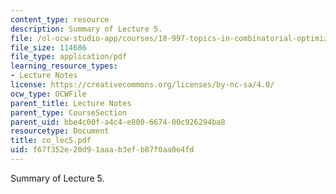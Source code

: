 ```yaml
---
content_type: resource
description: Summary of Lecture 5.
file: /ol-ocw-studio-app/courses/18-997-topics-in-combinatorial-optimization-spring-2004/f67f352e20d91aaab3efb87f0aa0e4fd_co_lec5.pdf
file_size: 114686
file_type: application/pdf
learning_resource_types:
- Lecture Notes
license: https://creativecommons.org/licenses/by-nc-sa/4.0/
ocw_type: OCWFile
parent_title: Lecture Notes
parent_type: CourseSection
parent_uid: bbe4c00f-a4c4-e800-6674-00c926294ba8
resourcetype: Document
title: co_lec5.pdf
uid: f67f352e-20d9-1aaa-b3ef-b87f0aa0e4fd
---
```

Summary of Lecture 5.